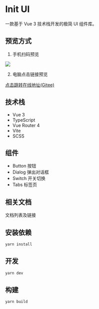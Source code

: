# Init UI

一款基于 Vue 3 技术栈开发的极简 UI 组件库。

## 预览方式

1. 手机扫码预览


  ![](https://gitee.com/hellow2887/blogimage/raw/master/img/giteeQRCode2.png)

2. 电脑点击链接预览

  [点击跳转在线地址(Gitee)](http://hellow2887.gitee.io/init-ui-vue3/#/)

## 技术栈
- Vue 3
- TypeScript
- Vue Router 4
- Vite
- SCSS 

## 组件
- Button 按钮
- Dialog 弹出对话框
- Switch 开关切换
- Tabs 标签页

## 相关文档

文档列表及链接

## 安装依赖

```bash
yarn install
```

## 开发

```bash
yarn dev
```

## 构建

```bash
yarn build
```


